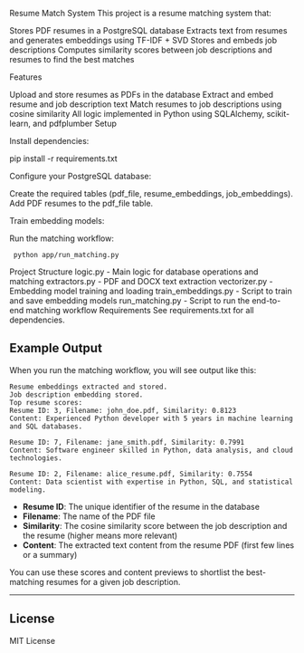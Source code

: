 Resume Match System
This project is a resume matching system that:

Stores PDF resumes in a PostgreSQL database
Extracts text from resumes and generates embeddings using TF-IDF + SVD
Stores and embeds job descriptions
Computes similarity scores between job descriptions and resumes to find the best matches


Features

Upload and store resumes as PDFs in the database
Extract and embed resume and job description text
Match resumes to job descriptions using cosine similarity
All logic implemented in Python using SQLAlchemy, scikit-learn, and pdfplumber
Setup

Install dependencies:

pip install -r requirements.txt

Configure your PostgreSQL database:

Create the required tables (pdf_file, resume_embeddings, job_embeddings).
Add PDF resumes to the pdf_file table.

Train embedding models:

Run the matching workflow:
   
     python app/run_matching.py

Project Structure
logic.py - Main logic for database operations and matching
extractors.py - PDF and DOCX text extraction
vectorizer.py - Embedding model training and loading
train_embeddings.py - Script to train and save embedding models
run_matching.py - Script to run the end-to-end matching workflow
Requirements
See requirements.txt for all dependencies.

## Example Output

When you run the matching workflow, you will see output like this:

```
Resume embeddings extracted and stored.
Job description embedding stored.
Top resume scores:
Resume ID: 3, Filename: john_doe.pdf, Similarity: 0.8123
Content: Experienced Python developer with 5 years in machine learning and SQL databases.

Resume ID: 7, Filename: jane_smith.pdf, Similarity: 0.7991
Content: Software engineer skilled in Python, data analysis, and cloud technologies.

Resume ID: 2, Filename: alice_resume.pdf, Similarity: 0.7554
Content: Data scientist with expertise in Python, SQL, and statistical modeling.
```

- **Resume ID**: The unique identifier of the resume in the database
- **Filename**: The name of the PDF file
- **Similarity**: The cosine similarity score between the job description and the resume (higher means more relevant)
- **Content**: The extracted text content from the resume PDF (first few lines or a summary)

You can use these scores and content previews to shortlist the best-matching resumes for a given job description.

---

## License
MIT License
